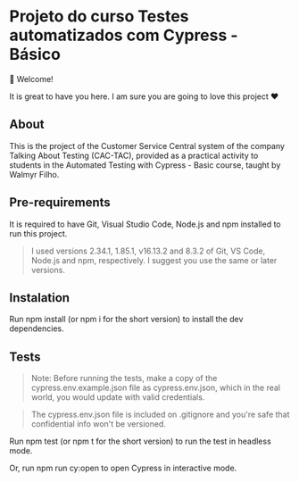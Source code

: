 # Projeto do curso Testes automatizados com Cypress - Básico

👋 Welcome!

It is great to have you here.
I am sure you are going to love this project ❤️

## About

This is the project of the Customer Service Central system of the company Talking About Testing (CAC-TAC), provided as a practical activity to students in the Automated Testing with Cypress - Basic course, taught by Walmyr Filho.

## Pre-requirements

It is required to have Git, Visual Studio Code, Node.js and npm installed to run this project.

> I used versions 2.34.1, 1.85.1, v16.13.2 and 8.3.2 of Git, VS Code, Node.js and npm, respectively. I suggest you use the same or later versions.

## Instalation

Run npm install (or npm i for the short version) to install the dev dependencies.

## Tests

> Note: Before running the tests, make a copy of the cypress.env.example.json file as cypress.env.json, which in the real world, you would update with valid credentials.

> The cypress.env.json file is included on .gitignore and you're safe that confidential info won't be versioned.

Run npm test (or npm t for the short version) to run the test in headless mode.

Or, run npm run cy:open to open Cypress in interactive mode.
